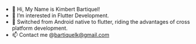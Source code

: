 - 👋 Hi, My Name is Kimbert Bartiquel!
- 👀 I’m interested in Flutter Development.
- 🌱 Switched from Android native to flutter, riding the advantages of cross platform development.
- 📫 Contact me @bartiquelk@gmail.com
 <!---
- ✨ Note: This github account is new
--->

<!---
kbartiquel/kbartiquel is a ✨ special ✨ repository because its `README.md` (this file) appears on your GitHub profile.
You can click the Preview link to take a look at your changes.
--->
